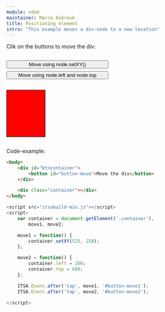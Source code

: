 ```yaml
---
module: vdom
maintainer: Marco Asbreuk
title: Positioning element
intro: "This example moves a div-node to a new location"
---
```


<style type="text/css">
    #btncontainer {
        margin: 2em 0;
        min-height: 2em;
    }
    #btncontainer button {
        margin-top: 0.5em;
        min-width: 20em;
        display: block;
    }
    .container {
        background-color: #F00;
        text-align: center;
        margin: 2em 0;
        padding-top: 1.5em;
        height: 100px;
        width: 100px;
        border: solid 1px #000;
    }
</style>

Clik on the buttons to move the div:

<div id="btncontainer">
    <button id="button-move1" class="pure-button pure-button-primary pure-button-bordered">Move using node.setXY()</button>
    <button id="button-move2" class="pure-button pure-button-primary pure-button-bordered">Move using node.left and node.top</button>
</div>

<div class="container"></div>

Code-example:

```html
<body>
    <div id="btncontainer">
        <button id="button-move">Move the div</button>
    </div>

    <div class="container"></div>
</body>
```

```js
<script src="itsabuild-min.js"></script>
<script>
    var container = document.getElement('.container'),
        move1, move2;

    move1 = function() {
        container.setXY(525, 250);
    };

    move2 = function() {
        container.left = 200;
        container.top = 600;
    };

    ITSA.Event.after('tap', move1, '#button-move1');
    ITSA.Event.after('tap', move2, '#button-move2');

</script>
```

<script src="../../dist/itsabuild-min.js"></script>
<script>
    var container = document.getElement('.container'),
        move1, move2;

    move1 = function() {
        container.setXY(525, 250);
    };

    move2 = function() {
        container.left = 200;
        container.top = 600;
    };

    ITSA.Event.after('tap', move1, '#button-move1');
    ITSA.Event.after('tap', move2, '#button-move2');
</script>